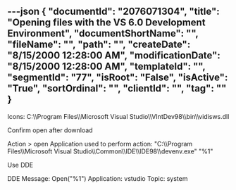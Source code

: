---json
{
  "documentId": "2076071304",
  "title": "Opening files with the VS 6.0 Development Environment",
  "documentShortName": "",
  "fileName": "",
  "path": "",
  "createDate": "8/15/2000 12:28:00 AM",
  "modificationDate": "8/15/2000 12:28:00 AM",
  "templateId": "",
  "segmentId": "77",
  "isRoot": "False",
  "isActive": "True",
  "sortOrdinal": "",
  "clientId": "",
  "tag": ""
}
---

Icons: C:&bsol;&bsol;Program Files&bsol;&bsol;Microsoft Visual Studio&bsol;&bsol;VIntDev98&bsol;&bsol;bin&bsol;&bsol;vidisws.dll

Confirm open after download

Action &gt; open
Application used to perform action: &quot;C:&bsol;&bsol;Program Files&bsol;&bsol;Microsoft Visual
Studio&bsol;&bsol;Common&bsol;&bsol;IDE&bsol;&bsol;IDE98&bsol;&bsol;devenv.exe&quot; &quot;%1&quot;

Use DDE

DDE Message: Open(&quot;%1&quot;)
Application: vstudio
Topic: system
